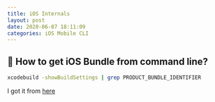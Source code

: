 ```yaml
---
title: iOS Internals
layout: post
date: 2020-06-07 18:11:09
categories: iOS Mobile CLI
---
```


## 🤔 How to get iOS Bundle from command line?

```bash
xcodebuild -showBuildSettings | grep PRODUCT_BUNDLE_IDENTIFIER
```

I got it from [here](https://stackoverflow.com/questions/32446065/xcode-script-get-bundle-id-from-build-settings-instead-of-info-plist)
